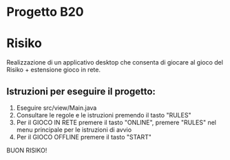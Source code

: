 # Progetto B20
# Risiko

Realizzazione di un applicativo desktop che consenta di giocare al gioco del Risiko + estensione gioco in rete.

## Istruzioni per eseguire il progetto:

1. Eseguire src/view/Main.java
2. Consultare le regole e le istruzioni premendo il tasto "RULES"
3. Per il GIOCO IN RETE premere il tasto "ONLINE", premere "RULES" nel menu principale per le istruzioni di avvio
4. Per il GIOCO OFFLINE premere il tasto "START"

BUON RISIKO!
